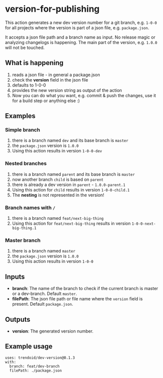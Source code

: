 # version-for-publishing

This action generates a new dev version number for a git branch, e.g. `1-0-0` for all projects where the version is part of a json file, e.g. `package.json`.

It accepts a json file path and a branch name as input.
No release magic or analyzing changelogs is happening.
The main part of the version, e.g. `1.0.0` will not be touched. 

## What is happening

1.   reads a json file - in general a package.json
2.   check the **version** field in the json file
3.   defaults to 1-0-0
6.   provides the new version string as output of the action
7.   Now you can do what you want, e.g. commit & push the changes, use it for a build step or anything else :)

## Examples

### Simple branch

1.   there is a branch named `dev` and its base branch is `master`
2.   the `package.json` version is `1.0.0`
3.   Using this action results in version `1-0-0-dev`

### Nested branches

1.   there is a branch named `parent` and its base branch is `master`
2.   now another branch `child` is based on `parent`
3.   there is already a dev version in `parent` - `1.0.0-parent.1`
4.   Using this action for `child` results in version `1-0-0-child.1`
5.   The **nesting** is not represented in the version!

### Branch names with `/`

1.   there is a branch named `feat/next-big-thing`
2.   Using this action for `feat/next-big-thing` results in version `1-0-0-next-big-thing.1`

### Master branch

1.   there is a branch named `master`
2.   the `package.json` version is `1.0.0`
3.   Using this action results in version `1-0-0`

## Inputs

- **branch**: The name of the branch to check if the current branch is master or a dev-branch. Default `master`.
- **filePath**: The json file path or file name where the `version` field is present. Default `package.json`.

## Outputs

- **version**: The generated version number.

## Example usage

```
uses: trendoid/dev-version@0.1.3
with:
  branch: feat/dev-branch
  filePath: ./package.json
```
